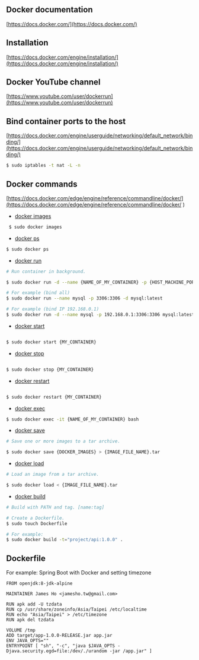 ## Docker documentation
[https://docs.docker.com/](https://docs.docker.com/)

## Installation
[https://docs.docker.com/engine/installation/](https://docs.docker.com/engine/installation/)

## Docker YouTube channel
[https://www.youtube.com/user/dockerrun](https://www.youtube.com/user/dockerrun)

## Bind container ports to the host
[https://docs.docker.com/engine/userguide/networking/default_network/binding/](https://docs.docker.com/engine/userguide/networking/default_network/binding/)

```bash
$ sudo iptables -t nat -L -n
```

## Docker commands
[https://docs.docker.com/edge/engine/reference/commandline/docker/](https://docs.docker.com/edge/engine/reference/commandline/docker/
  )

 * [docker images](https://docs.docker.com/edge/engine/reference/commandline/images/)
 ```bash
  $ sudo docker images
 ```

 * [docker ps](https://docs.docker.com/edge/engine/reference/commandline/ps/)
 ```bash
 $ sudo docker ps
 ```

 * [docker run](https://docs.docker.com/engine/reference/commandline/run/)
 ```bash
 # Run container in background.

 $ sudo docker run -d --name {NAME_OF_MY_CONTAINER} -p {HOST_MACHINE_PORT}:{MY_CONTAINER_PORT} {IMAGE}

 # For example (bind all)
 $ sudo docker run --name mysql -p 3306:3306 -d mysql:latest

 # For example (bind IP 192.168.0.1)
 $ sudo docker run -d --name mysql -p 192.168.0.1:3306:3306 mysql:latest
 ```

 * [docker start](https://docs.docker.com/engine/reference/commandline/start/)
 ```bash

 $ sudo docker start {MY_CONTAINER}
 ```

 * [docker stop](https://docs.docker.com/engine/reference/commandline/stop/)
 ```bash

 $ sudo docker stop {MY_CONTAINER}
 ```

 * [docker restart](https://docs.docker.com/engine/reference/commandline/restart/)
 ```bash

 $ sudo docker restart {MY_CONTAINER}
 ```

 * [docker exec](https://docs.docker.com/engine/reference/commandline/exec/)
 ```bash
 $ sudo docker exec -it {NAME_OF_MY_CONTAINER} bash
 ```

 * [docker save](https://docs.docker.com/engine/reference/commandline/save/)
 ```bash
 # Save one or more images to a tar archive.

 $ sudo docker save {DOCKER_IMAGES} > {IMAGE_FILE_NAME}.tar
 ```

 * [docker load](https://docs.docker.com/engine/reference/commandline/load/)
 ```bash
 # Load an image from a tar archive.

 $ sudo docker load < {IMAGE_FILE_NAME}.tar
 ```

 * [docker build](https://docs.docker.com/engine/reference/commandline/build/)
 ```bash
 # Build with PATH and tag. [name:tag]

 # Create a Dockerfile.
 $ sudo touch Dockerfile

 # For example:
 $ sudo docker build -t="project/api:1.0.0" .
 ```

## Dockerfile
For example: Spring Boot with Docker and setting timezone

```
FROM openjdk:8-jdk-alpine

MAINTAINER James Ho <jamesho.tw@gmail.com>

RUN apk add -U tzdata
RUN cp /usr/share/zoneinfo/Asia/Taipei /etc/localtime
RUN echo "Asia/Taipei" > /etc/timezone
RUN apk del tzdata

VOLUME /tmp
ADD target/app-1.0.0-RELEASE.jar app.jar
ENV JAVA_OPTS=""
ENTRYPOINT [ "sh", "-c", "java $JAVA_OPTS -Djava.security.egd=file:/dev/./urandom -jar /app.jar" ]
```
